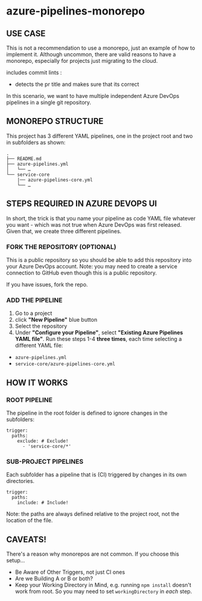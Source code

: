 # azure-pipelines-monorepo

## USE CASE

This is not a recommendation to use a monorepo, just an example of how to implement it. Although uncommon, there are valid reasons to have a monorepo, especially for projects just migrating to the cloud.

includes commit lints : 
- detects the pr title and makes sure that its correct 

In this scenario, we want to have multiple independent Azure DevOps pipelines in a single git repository.

## MONOREPO STRUCTURE

This project has 3 different YAML pipelines, one in the project root and two in subfolders as shown:

```
.
├── README.md
├── azure-pipelines.yml
│   └── …
└── service-core
    |── azure-pipelines-core.yml
    └── …
```

## STEPS REQUIRED IN AZURE DEVOPS UI

In short, the trick is that you name your pipeline as code YAML file whatever you want - which was not true when Azure DevOps was first released. Given that, we create three different pipelines.

### FORK THE REPOSITORY (OPTIONAL)

This is a public repository so you should be able to add this repository into your Azure DevOps account. Note: you may need to create a service connection to GitHub even though this is a public repository. 

If you have issues, fork the repo.

### ADD THE PIPELINE

1. Go to a project
2. click **"New Pipeline"** blue button
3. Select the repository
4. Under **"Configure your Pipeline"**, select **"Existing Azure Pipelines YAML file"**. Run these steps 1-4 **three times**, each time selecting a different YAML file:
  - `azure-pipelines.yml`
  - `service-core/azure-pipelines-core.yml`

## HOW IT WORKS

### ROOT PIPELINE

The pipeline in the root folder is defined to ignore changes in the subfolders:

```
trigger:
  paths:
    exclude: # Exclude!
      - 'service-core/*'
```

### SUB-PROJECT PIPELINES

Each subfolder has a pipeline that is (CI) triggered by changes in its own directories. 

```
trigger:
  paths:
    include: # Include!
```

Note: the paths are always defined relative to the project root, not the location of the file.

## CAVEATS!

There's a reason why monorepos are not common. If you choose this setup…

- Be Aware of Other Triggers, not just CI ones
- Are we Building A or B or both?
- Keep your Working Directory in Mind, e.g. running `npm install` doesn't work from root. So you may need to set `workingDirectory` in _each_ step.
